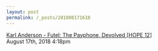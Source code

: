 ```yaml
---
layout: post
permalink: /_posts/201808171618
---
```


<a href=" https://www.youtube.com/watch?v=ItZ9-z5-LoY">
Karl Anderson - Futel: The Payphone, Devolved [HOPE 12]                    </a>

<div id="footer">
<span id="timestamp"> August 17th, 2018 4:18pm </span>
</div>
